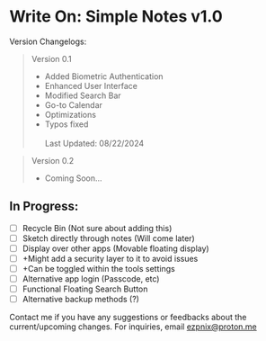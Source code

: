 # Write On: Simple Notes v1.0
Version Changelogs: 
> Version 0.1 <br>
> - Added Biometric Authentication
> - Enhanced User Interface
> - Modified Search Bar
> - Go-to Calendar
> - Optimizations
> - Typos fixed
> <br> </br>
> Last Updated: 08/22/2024

> Version 0.2 <br>
> - Coming Soon...

## In Progress:
- [ ] Recycle Bin (Not sure about adding this)
- [ ] Sketch directly through notes (Will come later)
- [ ] Display over other apps (Movable floating display)
- [ ] +Might add a security layer to it to avoid issues
- [ ] +Can be toggled within the tools settings
- [ ] Alternative app login (Passcode, etc)
- [ ] Functional Floating Search Button
- [ ] Alternative backup methods (?)

Contact me if you have any suggestions or feedbacks about the current/upcoming changes. For inquiries, email ezpnix@proton.me